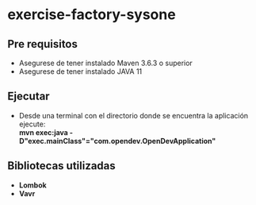 # exercise-factory-sysone

## Pre requisitos

 - Asegurese de tener instalado Maven 3.6.3 o superior
 - Asegurese de tener instalado JAVA 11

## Ejecutar

 - Desde una terminal con el directorio donde se encuentra la aplicaci&oacute;n ejecute:  
   <b>mvn exec:java -D"exec.mainClass"="com.opendev.OpenDevApplication"<b>

## Bibliotecas utilizadas

- Lombok
- Vavr 
